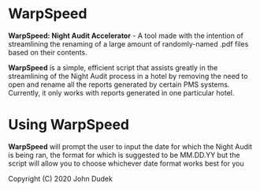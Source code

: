 # WarpSpeed
**WarpSpeed: Night Audit Accelerator** - A tool made with the intention of streamlining the renaming of a large amount of randomly-named .pdf files based on their contents.

**WarpSpeed** is a simple, efficient script that assists greatly in the streamlining of the Night Audit process in a hotel by removing the need to open and rename all the reports generated by certain PMS systems. Currently, it only works with reports generated in one particular hotel.

# Using WarpSpeed
**WarpSpeed** will prompt the user to input the date for which the Night Audit is being ran, the format for which is suggested to be MM.DD.YY but the script will allow you to choose whichever date format works best for you



Copyright (C) 2020 John Dudek
